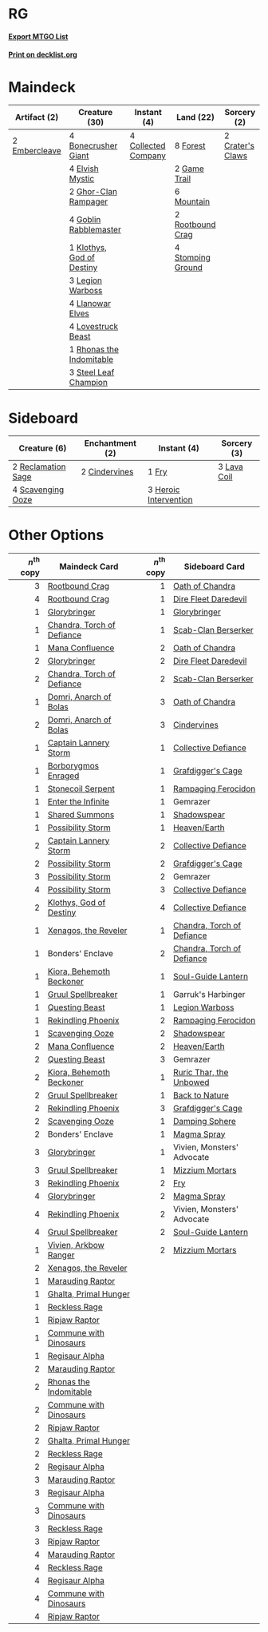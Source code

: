 # RG

#### [Export MTGO List](../collection/RG/RG.txt)
#### [Print on decklist.org](http://decklist.org/?deckmain=4%09Bonecrusher%20Giant%0A4%09Collected%20Company%0A2%09Crater's%20Claws%0A4%09Elvish%20Mystic%0A2%09Embercleave%0A8%09Forest%0A2%09Game%20Trail%0A2%09Ghor-Clan%20Rampager%0A4%09Goblin%20Rabblemaster%0A1%09Klothys,%20God%20of%20Destiny%0A3%09Legion%20Warboss%0A4%09Llanowar%20Elves%0A4%09Lovestruck%20Beast%0A6%09Mountain%0A1%09Rhonas%20the%20Indomitable%0A2%09Rootbound%20Crag%0A3%09Steel%20Leaf%20Champion%0A4%09Stomping%20Ground&deckside=2%09Cindervines%0A1%09Fry%0A3%09Heroic%20Intervention%0A3%09Lava%20Coil%0A2%09Reclamation%20Sage%0A4%09Scavenging%20Ooze)
# Maindeck

|                                      Artifact (2)                                      |                                           Creature (30)                                            |                                         Instant (4)                                          |                                         Land (22)                                          |                                        Sorcery (2)                                        |
|----------------------------------------------------------------------------------------|----------------------------------------------------------------------------------------------------|----------------------------------------------------------------------------------------------|--------------------------------------------------------------------------------------------|-------------------------------------------------------------------------------------------|
|2 [Embercleave](http://gatherer.wizards.com/Pages/Card/Details.aspx?multiverseid=473082)|4 [Bonecrusher Giant](http://gatherer.wizards.com/Pages/Card/Details.aspx?multiverseid=473077)      |4 [Collected Company](http://gatherer.wizards.com/Pages/Card/Details.aspx?multiverseid=394519)|8 [Forest](http://gatherer.wizards.com/Pages/Card/Details.aspx?multiverseid=439860)         |2 [Crater's Claws](http://gatherer.wizards.com/Pages/Card/Details.aspx?multiverseid=386509)|
|                                                                                        |4 [Elvish Mystic](http://gatherer.wizards.com/Pages/Card/Details.aspx?multiverseid=389499)          |                                                                                              |2 [Game Trail](http://gatherer.wizards.com/Pages/Card/Details.aspx?multiverseid=410044)     |                                                                                           |
|                                                                                        |2 [Ghor-Clan Rampager](http://gatherer.wizards.com/Pages/Card/Details.aspx?multiverseid=460302)     |                                                                                              |6 [Mountain](http://gatherer.wizards.com/Pages/Card/Details.aspx?multiverseid=439859)       |                                                                                           |
|                                                                                        |4 [Goblin Rabblemaster](http://gatherer.wizards.com/Pages/Card/Details.aspx?multiverseid=438486)    |                                                                                              |2 [Rootbound Crag](http://gatherer.wizards.com/Pages/Card/Details.aspx?multiverseid=420934) |                                                                                           |
|                                                                                        |1 [Klothys, God of Destiny](http://gatherer.wizards.com/Pages/Card/Details.aspx?multiverseid=476471)|                                                                                              |4 [Stomping Ground](http://gatherer.wizards.com/Pages/Card/Details.aspx?multiverseid=405110)|                                                                                           |
|                                                                                        |3 [Legion Warboss](http://gatherer.wizards.com/Pages/Card/Details.aspx?multiverseid=452859)         |                                                                                              |                                                                                            |                                                                                           |
|                                                                                        |4 [Llanowar Elves](http://gatherer.wizards.com/Pages/Card/Details.aspx?multiverseid=129626)         |                                                                                              |                                                                                            |                                                                                           |
|                                                                                        |4 [Lovestruck Beast](http://gatherer.wizards.com/Pages/Card/Details.aspx?multiverseid=473127)       |                                                                                              |                                                                                            |                                                                                           |
|                                                                                        |1 [Rhonas the Indomitable](http://gatherer.wizards.com/Pages/Card/Details.aspx?multiverseid=426884) |                                                                                              |                                                                                            |                                                                                           |
|                                                                                        |3 [Steel Leaf Champion](http://gatherer.wizards.com/Pages/Card/Details.aspx?multiverseid=443070)    |                                                                                              |                                                                                            |                                                                                           |


# Sideboard

|                                        Creature (6)                                         |                                    Enchantment (2)                                     |                                          Instant (4)                                           |                                     Sorcery (3)                                      |
|---------------------------------------------------------------------------------------------|----------------------------------------------------------------------------------------|------------------------------------------------------------------------------------------------|--------------------------------------------------------------------------------------|
|2 [Reclamation Sage](http://gatherer.wizards.com/Pages/Card/Details.aspx?multiverseid=389651)|2 [Cindervines](http://gatherer.wizards.com/Pages/Card/Details.aspx?multiverseid=457305)|1 [Fry](http://gatherer.wizards.com/Pages/Card/Details.aspx?multiverseid=466894)                |3 [Lava Coil](http://gatherer.wizards.com/Pages/Card/Details.aspx?multiverseid=452858)|
|4 [Scavenging Ooze](http://gatherer.wizards.com/Pages/Card/Details.aspx?multiverseid=420783) |                                                                                        |3 [Heroic Intervention](http://gatherer.wizards.com/Pages/Card/Details.aspx?multiverseid=423776)|                                                                                      |


# Other Options

|*n*<sup>th</sup> copy|                                            Maindeck Card                                            |*n*<sup>th</sup> copy|                                           Sideboard Card                                            |
|--------------------:|-----------------------------------------------------------------------------------------------------|--------------------:|-----------------------------------------------------------------------------------------------------|
|                    3|[Rootbound Crag](http://gatherer.wizards.com/Pages/Card/Details.aspx?multiverseid=420934)            |                    1|[Oath of Chandra](http://gatherer.wizards.com/Pages/Card/Details.aspx?multiverseid=407623)           |
|                    4|[Rootbound Crag](http://gatherer.wizards.com/Pages/Card/Details.aspx?multiverseid=420934)            |                    1|[Dire Fleet Daredevil](http://gatherer.wizards.com/Pages/Card/Details.aspx?multiverseid=439756)      |
|                    1|[Glorybringer](http://gatherer.wizards.com/Pages/Card/Details.aspx?multiverseid=426836)              |                    1|[Glorybringer](http://gatherer.wizards.com/Pages/Card/Details.aspx?multiverseid=426836)              |
|                    1|[Chandra, Torch of Defiance](http://gatherer.wizards.com/Pages/Card/Details.aspx?multiverseid=417683)|                    1|[Scab-Clan Berserker](http://gatherer.wizards.com/Pages/Card/Details.aspx?multiverseid=398461)       |
|                    1|[Mana Confluence](http://gatherer.wizards.com/Pages/Card/Details.aspx?multiverseid=409573)           |                    2|[Oath of Chandra](http://gatherer.wizards.com/Pages/Card/Details.aspx?multiverseid=407623)           |
|                    2|[Glorybringer](http://gatherer.wizards.com/Pages/Card/Details.aspx?multiverseid=426836)              |                    2|[Dire Fleet Daredevil](http://gatherer.wizards.com/Pages/Card/Details.aspx?multiverseid=439756)      |
|                    2|[Chandra, Torch of Defiance](http://gatherer.wizards.com/Pages/Card/Details.aspx?multiverseid=417683)|                    2|[Scab-Clan Berserker](http://gatherer.wizards.com/Pages/Card/Details.aspx?multiverseid=398461)       |
|                    1|[Domri, Anarch of Bolas](http://gatherer.wizards.com/Pages/Card/Details.aspx?multiverseid=461118)    |                    3|[Oath of Chandra](http://gatherer.wizards.com/Pages/Card/Details.aspx?multiverseid=407623)           |
|                    2|[Domri, Anarch of Bolas](http://gatherer.wizards.com/Pages/Card/Details.aspx?multiverseid=461118)    |                    3|[Cindervines](http://gatherer.wizards.com/Pages/Card/Details.aspx?multiverseid=457305)               |
|                    1|[Captain Lannery Storm](http://gatherer.wizards.com/Pages/Card/Details.aspx?multiverseid=435290)     |                    1|[Collective Defiance](http://gatherer.wizards.com/Pages/Card/Details.aspx?multiverseid=414420)       |
|                    1|[Borborygmos Enraged](http://gatherer.wizards.com/Pages/Card/Details.aspx?multiverseid=366283)       |                    1|[Grafdigger's Cage](http://gatherer.wizards.com/Pages/Card/Details.aspx?multiverseid=278452)         |
|                    1|[Stonecoil Serpent](http://gatherer.wizards.com/Pages/Card/Details.aspx?multiverseid=473197)         |                    1|[Rampaging Ferocidon](http://gatherer.wizards.com/Pages/Card/Details.aspx?multiverseid=435308)       |
|                    1|[Enter the Infinite](http://gatherer.wizards.com/Pages/Card/Details.aspx?multiverseid=366411)        |                    1|Gemrazer                                                                                             |
|                    1|[Shared Summons](http://gatherer.wizards.com/Pages/Card/Details.aspx?multiverseid=466947)            |                    1|[Shadowspear](http://gatherer.wizards.com/Pages/Card/Details.aspx?multiverseid=476487)               |
|                    1|[Possibility Storm](http://gatherer.wizards.com/Pages/Card/Details.aspx?multiverseid=369013)         |                    1|[Heaven/Earth](http://gatherer.wizards.com/Pages/Card/Details.aspx?multiverseid=426926)              |
|                    2|[Captain Lannery Storm](http://gatherer.wizards.com/Pages/Card/Details.aspx?multiverseid=435290)     |                    2|[Collective Defiance](http://gatherer.wizards.com/Pages/Card/Details.aspx?multiverseid=414420)       |
|                    2|[Possibility Storm](http://gatherer.wizards.com/Pages/Card/Details.aspx?multiverseid=369013)         |                    2|[Grafdigger's Cage](http://gatherer.wizards.com/Pages/Card/Details.aspx?multiverseid=278452)         |
|                    3|[Possibility Storm](http://gatherer.wizards.com/Pages/Card/Details.aspx?multiverseid=369013)         |                    2|Gemrazer                                                                                             |
|                    4|[Possibility Storm](http://gatherer.wizards.com/Pages/Card/Details.aspx?multiverseid=369013)         |                    3|[Collective Defiance](http://gatherer.wizards.com/Pages/Card/Details.aspx?multiverseid=414420)       |
|                    2|[Klothys, God of Destiny](http://gatherer.wizards.com/Pages/Card/Details.aspx?multiverseid=476471)   |                    4|[Collective Defiance](http://gatherer.wizards.com/Pages/Card/Details.aspx?multiverseid=414420)       |
|                    1|[Xenagos, the Reveler](http://gatherer.wizards.com/Pages/Card/Details.aspx?multiverseid=373502)      |                    1|[Chandra, Torch of Defiance](http://gatherer.wizards.com/Pages/Card/Details.aspx?multiverseid=417683)|
|                    1|Bonders' Enclave                                                                                     |                    2|[Chandra, Torch of Defiance](http://gatherer.wizards.com/Pages/Card/Details.aspx?multiverseid=417683)|
|                    1|[Kiora, Behemoth Beckoner](http://gatherer.wizards.com/Pages/Card/Details.aspx?multiverseid=461159)  |                    1|[Soul-Guide Lantern](http://gatherer.wizards.com/Pages/Card/Details.aspx?multiverseid=476488)        |
|                    1|[Gruul Spellbreaker](http://gatherer.wizards.com/Pages/Card/Details.aspx?multiverseid=457323)        |                    1|Garruk's Harbinger                                                                                   |
|                    1|[Questing Beast](http://gatherer.wizards.com/Pages/Card/Details.aspx?multiverseid=473133)            |                    1|[Legion Warboss](http://gatherer.wizards.com/Pages/Card/Details.aspx?multiverseid=452859)            |
|                    1|[Rekindling Phoenix](http://gatherer.wizards.com/Pages/Card/Details.aspx?multiverseid=439768)        |                    2|[Rampaging Ferocidon](http://gatherer.wizards.com/Pages/Card/Details.aspx?multiverseid=435308)       |
|                    1|[Scavenging Ooze](http://gatherer.wizards.com/Pages/Card/Details.aspx?multiverseid=420783)           |                    2|[Shadowspear](http://gatherer.wizards.com/Pages/Card/Details.aspx?multiverseid=476487)               |
|                    2|[Mana Confluence](http://gatherer.wizards.com/Pages/Card/Details.aspx?multiverseid=409573)           |                    2|[Heaven/Earth](http://gatherer.wizards.com/Pages/Card/Details.aspx?multiverseid=426926)              |
|                    2|[Questing Beast](http://gatherer.wizards.com/Pages/Card/Details.aspx?multiverseid=473133)            |                    3|Gemrazer                                                                                             |
|                    2|[Kiora, Behemoth Beckoner](http://gatherer.wizards.com/Pages/Card/Details.aspx?multiverseid=461159)  |                    1|[Ruric Thar, the Unbowed](http://gatherer.wizards.com/Pages/Card/Details.aspx?multiverseid=442205)   |
|                    2|[Gruul Spellbreaker](http://gatherer.wizards.com/Pages/Card/Details.aspx?multiverseid=457323)        |                    1|[Back to Nature](http://gatherer.wizards.com/Pages/Card/Details.aspx?multiverseid=208284)            |
|                    2|[Rekindling Phoenix](http://gatherer.wizards.com/Pages/Card/Details.aspx?multiverseid=439768)        |                    3|[Grafdigger's Cage](http://gatherer.wizards.com/Pages/Card/Details.aspx?multiverseid=278452)         |
|                    2|[Scavenging Ooze](http://gatherer.wizards.com/Pages/Card/Details.aspx?multiverseid=420783)           |                    1|[Damping Sphere](http://gatherer.wizards.com/Pages/Card/Details.aspx?multiverseid=443101)            |
|                    2|Bonders' Enclave                                                                                     |                    1|[Magma Spray](http://gatherer.wizards.com/Pages/Card/Details.aspx?multiverseid=426843)               |
|                    3|[Glorybringer](http://gatherer.wizards.com/Pages/Card/Details.aspx?multiverseid=426836)              |                    1|Vivien, Monsters' Advocate                                                                           |
|                    3|[Gruul Spellbreaker](http://gatherer.wizards.com/Pages/Card/Details.aspx?multiverseid=457323)        |                    1|[Mizzium Mortars](http://gatherer.wizards.com/Pages/Card/Details.aspx?multiverseid=405302)           |
|                    3|[Rekindling Phoenix](http://gatherer.wizards.com/Pages/Card/Details.aspx?multiverseid=439768)        |                    2|[Fry](http://gatherer.wizards.com/Pages/Card/Details.aspx?multiverseid=466894)                       |
|                    4|[Glorybringer](http://gatherer.wizards.com/Pages/Card/Details.aspx?multiverseid=426836)              |                    2|[Magma Spray](http://gatherer.wizards.com/Pages/Card/Details.aspx?multiverseid=426843)               |
|                    4|[Rekindling Phoenix](http://gatherer.wizards.com/Pages/Card/Details.aspx?multiverseid=439768)        |                    2|Vivien, Monsters' Advocate                                                                           |
|                    4|[Gruul Spellbreaker](http://gatherer.wizards.com/Pages/Card/Details.aspx?multiverseid=457323)        |                    2|[Soul-Guide Lantern](http://gatherer.wizards.com/Pages/Card/Details.aspx?multiverseid=476488)        |
|                    1|[Vivien, Arkbow Ranger](http://gatherer.wizards.com/Pages/Card/Details.aspx?multiverseid=466953)     |                    2|[Mizzium Mortars](http://gatherer.wizards.com/Pages/Card/Details.aspx?multiverseid=405302)           |
|                    2|[Xenagos, the Reveler](http://gatherer.wizards.com/Pages/Card/Details.aspx?multiverseid=373502)      |                     |                                                                                                     |
|                    1|[Marauding Raptor](http://gatherer.wizards.com/Pages/Card/Details.aspx?multiverseid=466904)          |                     |                                                                                                     |
|                    1|[Ghalta, Primal Hunger](http://gatherer.wizards.com/Pages/Card/Details.aspx?multiverseid=456564)     |                     |                                                                                                     |
|                    1|[Reckless Rage](http://gatherer.wizards.com/Pages/Card/Details.aspx?multiverseid=439767)             |                     |                                                                                                     |
|                    1|[Ripjaw Raptor](http://gatherer.wizards.com/Pages/Card/Details.aspx?multiverseid=435359)             |                     |                                                                                                     |
|                    1|[Commune with Dinosaurs](http://gatherer.wizards.com/Pages/Card/Details.aspx?multiverseid=435336)    |                     |                                                                                                     |
|                    1|[Regisaur Alpha](http://gatherer.wizards.com/Pages/Card/Details.aspx?multiverseid=435383)            |                     |                                                                                                     |
|                    2|[Marauding Raptor](http://gatherer.wizards.com/Pages/Card/Details.aspx?multiverseid=466904)          |                     |                                                                                                     |
|                    2|[Rhonas the Indomitable](http://gatherer.wizards.com/Pages/Card/Details.aspx?multiverseid=426884)    |                     |                                                                                                     |
|                    2|[Commune with Dinosaurs](http://gatherer.wizards.com/Pages/Card/Details.aspx?multiverseid=435336)    |                     |                                                                                                     |
|                    2|[Ripjaw Raptor](http://gatherer.wizards.com/Pages/Card/Details.aspx?multiverseid=435359)             |                     |                                                                                                     |
|                    2|[Ghalta, Primal Hunger](http://gatherer.wizards.com/Pages/Card/Details.aspx?multiverseid=456564)     |                     |                                                                                                     |
|                    2|[Reckless Rage](http://gatherer.wizards.com/Pages/Card/Details.aspx?multiverseid=439767)             |                     |                                                                                                     |
|                    2|[Regisaur Alpha](http://gatherer.wizards.com/Pages/Card/Details.aspx?multiverseid=435383)            |                     |                                                                                                     |
|                    3|[Marauding Raptor](http://gatherer.wizards.com/Pages/Card/Details.aspx?multiverseid=466904)          |                     |                                                                                                     |
|                    3|[Regisaur Alpha](http://gatherer.wizards.com/Pages/Card/Details.aspx?multiverseid=435383)            |                     |                                                                                                     |
|                    3|[Commune with Dinosaurs](http://gatherer.wizards.com/Pages/Card/Details.aspx?multiverseid=435336)    |                     |                                                                                                     |
|                    3|[Reckless Rage](http://gatherer.wizards.com/Pages/Card/Details.aspx?multiverseid=439767)             |                     |                                                                                                     |
|                    3|[Ripjaw Raptor](http://gatherer.wizards.com/Pages/Card/Details.aspx?multiverseid=435359)             |                     |                                                                                                     |
|                    4|[Marauding Raptor](http://gatherer.wizards.com/Pages/Card/Details.aspx?multiverseid=466904)          |                     |                                                                                                     |
|                    4|[Reckless Rage](http://gatherer.wizards.com/Pages/Card/Details.aspx?multiverseid=439767)             |                     |                                                                                                     |
|                    4|[Regisaur Alpha](http://gatherer.wizards.com/Pages/Card/Details.aspx?multiverseid=435383)            |                     |                                                                                                     |
|                    4|[Commune with Dinosaurs](http://gatherer.wizards.com/Pages/Card/Details.aspx?multiverseid=435336)    |                     |                                                                                                     |
|                    4|[Ripjaw Raptor](http://gatherer.wizards.com/Pages/Card/Details.aspx?multiverseid=435359)             |                     |                                                                                                     |

